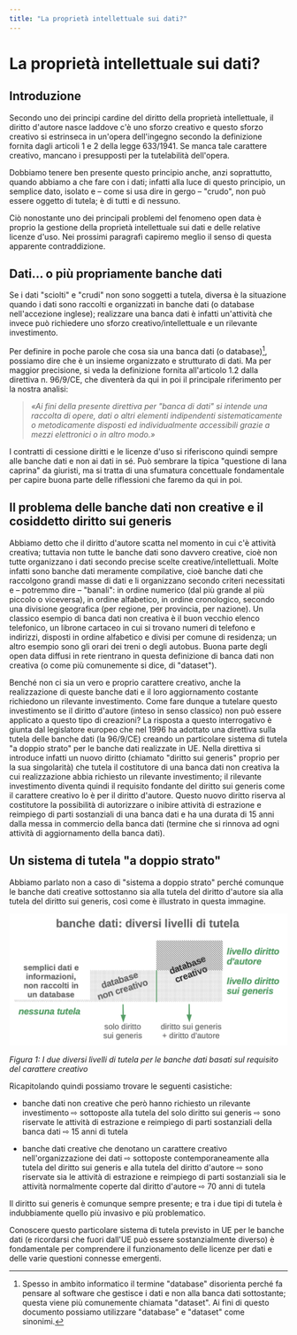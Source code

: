 ```yaml
---
title: "La proprietà intellettuale sui dati?"
---
```


# La proprietà intellettuale sui dati?

## Introduzione

Secondo uno dei principi cardine del diritto della proprietà intellettuale, il diritto d'autore nasce laddove c'è uno sforzo creativo e questo sforzo creativo si estrinseca in un'opera dell'ingegno secondo la definizione fornita dagli articoli 1 e 2 della legge 633/1941. Se manca tale carattere creativo, mancano i presupposti per la tutelabilità dell'opera.

Dobbiamo tenere ben presente questo principio anche, anzi soprattutto, quando abbiamo a che fare con i dati; infatti alla luce di questo principio, un semplice dato, isolato e – come si usa dire in gergo – "crudo", non può essere oggetto di tutela; è di tutti e di nessuno.

Ciò nonostante uno dei principali problemi del fenomeno open data è proprio la gestione della proprietà intellettuale sui dati e delle relative licenze d'uso. Nei prossimi paragrafi capiremo meglio il senso di questa apparente contraddizione.

## Dati… o più propriamente banche dati

Se i dati "sciolti" e "crudi" non sono soggetti a tutela, diversa è la situazione quando i dati sono raccolti e organizzati in banche dati (o database nell'accezione inglese); realizzare una banca dati è infatti un'attività che invece può richiedere uno sforzo creativo/intellettuale e un rilevante investimento.

Per definire in poche parole che cosa sia una banca dati (o database)[^1], possiamo dire che è un insieme organizzato e strutturato di dati. Ma per maggior precisione, si veda la definizione fornita all'articolo 1.2 dalla direttiva n. 96/9/CE, che diventerà da qui in poi il principale riferimento per la nostra analisi:

> *«Ai fini della presente direttiva per "banca di dati" si intende una raccolta di opere, dati o altri elementi indipendenti sistematicamente o metodicamente disposti ed individualmente accessibili grazie a mezzi elettronici o in altro modo.»*

I contratti di cessione diritti e le licenze d'uso si riferiscono quindi sempre alle banche dati e non ai dati in sé. Può sembrare la tipica "questione di lana caprina" da giuristi, ma si tratta di una sfumatura concettuale fondamentale per capire buona parte delle riflessioni che faremo da qui in poi.

## Il problema delle banche dati non creative e il cosiddetto diritto sui generis

Abbiamo detto che il diritto d'autore scatta nel momento in cui c'è attività creativa; tuttavia non tutte le banche dati sono davvero creative, cioè non tutte organizzano i dati secondo precise scelte creative/intellettuali. Molte infatti sono banche dati meramente compilative, cioè banche dati che raccolgono grandi masse di dati e li organizzano secondo criteri necessitati e – potremmo dire – "banali": in ordine numerico (dal più grande al più piccolo o viceversa), in ordine alfabetico, in ordine cronologico, secondo una divisione geografica (per regione, per provincia, per nazione). Un classico esempio di banca dati non creativa è il buon vecchio elenco telefonico, un librone cartaceo in cui si trovano numeri di telefono e indirizzi, disposti in ordine alfabetico e divisi per comune di residenza; un altro esempio sono gli orari dei treni o degli autobus. Buona parte degli open data diffusi in rete rientrano in questa definizione di banca dati non creativa (o come più comunemente si dice, di "dataset").

Benché non ci sia un vero e proprio carattere creativo, anche la realizzazione di queste banche dati e il loro aggiornamento costante richiedono un rilevante investimento. Come fare dunque a tutelare questo investimento se il diritto d'autore (inteso in senso classico) non può essere applicato a questo tipo di creazioni? La risposta a questo interrogativo è giunta dal legislatore europeo che nel 1996 ha adottato una direttiva sulla tutela delle banche dati (la 96/9/CE) creando un particolare sistema di tutela "a doppio strato" per le banche dati realizzate in UE. Nella direttiva si introduce infatti un nuovo diritto (chiamato "diritto sui generis" proprio per la sua singolarità) che tutela il costitutore di una banca dati non creativa la cui realizzazione abbia richiesto un rilevante investimento; il rilevante investimento diventa quindi il requisito fondante del diritto sui generis come il carattere creativo lo è per il diritto d'autore. Questo nuovo diritto riserva al costitutore la possibilità di autorizzare o inibire attività di estrazione e reimpiego di parti sostanziali di una banca dati e ha una durata di 15 anni dalla messa in commercio della banca dati (termine che si rinnova ad ogni attività di aggiornamento della banca dati).

## Un sistema di tutela "a doppio strato"

Abbiamo parlato non a caso di "sistema a doppio strato" perché comunque le banche dati creative sottostanno sia alla tutela del diritto d'autore sia alla tutela del diritto sui generis, così come è illustrato in questa immagine.

![](./imgs/image1.png)

*Figura 1: I due diversi livelli di tutela per le banche dati basati sul requisito del carattere creativo*

Ricapitolando quindi possiamo trovare le seguenti casistiche:

  - banche dati non creative che però hanno richiesto un rilevante investimento ⇨ sottoposte alla tutela del solo diritto sui generis ⇨ sono riservate le attività di estrazione e reimpiego di parti sostanziali della banca dati ⇨ 15 anni di tutela

  - banche dati creative che denotano un carattere creativo nell'organizzazione dei dati ⇨ sottoposte contemporaneamente alla tutela del diritto sui generis e alla tutela del diritto d'autore ⇨ sono riservate sia le attività di estrazione e reimpiego di parti sostanziali sia le attività normalmente coperte dal diritto d'autore ⇨ 70 anni di tutela

Il diritto sui generis è comunque sempre presente; e tra i due tipi di tutela è indubbiamente quello più invasivo e più problematico.

Conoscere questo particolare sistema di tutela previsto in UE per le banche dati (e ricordarsi che fuori dall'UE può essere sostanzialmente diverso) è fondamentale per comprendere il funzionamento delle licenze per dati e delle varie questioni connesse emergenti.

[^1]: Spesso in ambito informatico il termine "database" disorienta perché fa pensare al software che gestisce i dati e non alla banca dati sottostante; questa viene più comunemente chiamata "dataset". Ai fini di questo documento possiamo utilizzare "database" e "dataset" come sinonimi.
